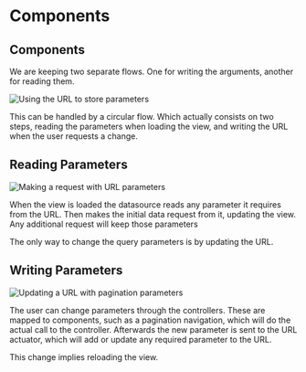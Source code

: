 # Components

## Components

We are keeping two separate flows. One for writing the arguments, another for reading them.

![Using the URL to store parameters](../../../.gitbook/assets/datasource\_url\_flow.drawio.png)

This can be handled by a circular flow. Which actually consists on two steps, reading the parameters when loading the view, and writing the URL when the user requests a change.

## Reading Parameters

![Making a request with URL parameters](../../../.gitbook/assets/datasource\_endpoint\_flow.drawio.png)

When the view is loaded the datasource reads any parameter it requires from the URL. Then makes the initial data request from it, updating the view. Any additional request will keep those parameters

The only way to change the query parameters is by updating the URL.

## Writing Parameters

![Updating a URL with pagination parameters](../../../.gitbook/assets/actuator\_url\_flow.drawio.png)

The user can change parameters through the controllers. These are mapped to components, such as a pagination navigation, which will do the actual call to the controller. Afterwards the new parameter is sent to the URL actuator, which will add or update any required parameter to the URL.

This change implies reloading the view.
